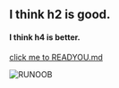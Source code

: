 ## I think h2 is good.

#### I think h4 is better.

[click me to READYOU.md](READYOU.md)

![RUNOOB ](https://gimg2.baidu.com/image_search/src=http%3A%2F%2Fp7.qhimg.com%2Ft010807f71ef57bb708.jpg&refer=http%3A%2F%2Fp7.qhimg.com&app=2002&size=f9999,10000&q=a80&n=0&g=0n&fmt=jpeg?sec=1622022701&t=616b9115bdd73b2cb7c2eb57c6f4bc56)

